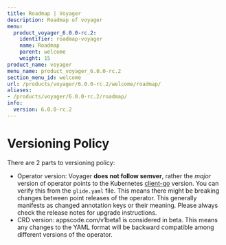 ```yaml
---
title: Roadmap | Voyager
description: Roadmap of voyager
menu:
  product_voyager_6.0.0-rc.2:
    identifier: roadmap-voyager
    name: Roadmap
    parent: welcome
    weight: 15
product_name: voyager
menu_name: product_voyager_6.0.0-rc.2
section_menu_id: welcome
url: /products/voyager/6.0.0-rc.2/welcome/roadmap/
aliases:
- /products/voyager/6.0.0-rc.2/roadmap/
info:
  version: 6.0.0-rc.2
---
```


# Versioning Policy

There are 2 parts to versioning policy:

 - Operator version: Voyager __does not follow semver__, rather the _major_ version of operator points to the
Kubernetes [client-go](https://github.com/kubernetes/client-go#branches-and-tags) version. You can verify this
from the `glide.yaml` file. This means there might be breaking changes between point releases of the operator.
This generally manifests as changed annotation keys or their meaning.
Please always check the release notes for upgrade instructions.
 - CRD version: appscode.com/v1beta1 is considered in beta. This means any changes to the YAML format will be backward
compatible among different versions of the operator.
